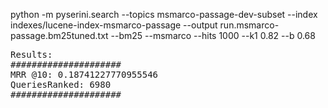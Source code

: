 python -m pyserini.search --topics msmarco-passage-dev-subset    --index indexes/lucene-index-msmarco-passage  --output run.msmarco-passage.bm25tuned.txt  --bm25 --msmarco --hits 1000 --k1 0.82 --b 0.68

<pre>Results:
#####################
MRR @10: 0.18741227770955546
QueriesRanked: 6980
#####################
</pre>